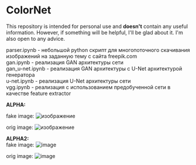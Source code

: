 # ColorNet

This repository is intended for personal use and **doesn't** contain any useful information. However, if something will be helpful, I'll be glad about it. I'm also open to any advice.

parser.ipynb    - небольшой python скрипт для многопоточного скачивания изображений на заданную тему с сайта freepik.com  
gan.ipynb       - реализация GAN архитектуры сети  
gan_u-net.ipynb - реализация GAN архитектуры с U-Net архитектурой генератора  
u-net.ipynb     - реализация U-Net архитектуры сети  
vgg.ipynb       - реализация с использованием предобученной сети в качестве feature extractor  

**ALPHA:**  

fake image:
![изображение](https://github.com/edgar32801work/stylerNet/assets/137982094/28b6ed21-ecbc-4bf5-8813-efcd96577a88)
  
orig image:
![изображение](https://github.com/edgar32801work/stylerNet/assets/137982094/76e638a0-285a-4fa5-a24f-048bb110ad3d)


**ALPHA2:**  
fake image:
![image](https://github.com/edgar32801work/ColorNet/assets/137982094/89e26607-42ad-4ecd-9d8d-e1d269898ed5)



orig image:
![image](https://github.com/edgar32801work/ColorNet/assets/137982094/909c934e-09f3-4f5e-b79f-2ad68d3ef0cc)





